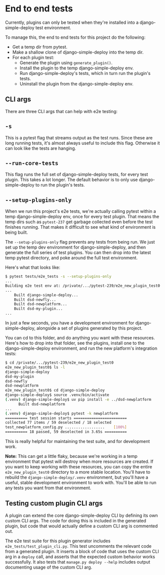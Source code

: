 End to end tests
===

Currently, plugins can only be tested when they're installed into a django-simple-deploy test environment.

To manage this, the end to end tests for this project do the following:

- Get a temp dir from pytest.
- Make a shallow clone of django-simple-deploy into the temp dir.
- For each plugin test:
    - Generate the plugin using `generate_plugin()`.
    - Install the plugin to the temp django-simple-deploy env.
    - Run django-simple-deploy's tests, which in turn run the plugin's tests.
    - Uninstall the plugin from the django-simple-deploy env.

CLI args
---

There are three CLI args that can help with e2e testing:

`-s`
---

This is a pytest flag that streams output as the test runs. Since these are long running tests, it's almost always useful to include this flag. Otherwise it can look like the tests are hanging.

`--run-core-tests`
---

This flag runs the full set of django-simple-deploy tests, for every test plugin. This takes a lot longer. The default behavior is to only use django-simple-deploy to run the plugin's tests.

`--setup-plugins-only`
---

When we run this project's e2e tests, we're actually calling pytest within a temp django-simple-deploy env, once for every test plugin. That means the temp dirs such as `pytest-237` get garbage collected even before the test finishes running. That makes it difficult to see what kind of environment is being built.

The `--setup-plugins-only` flag prevents any tests from being run. We just set up the temp dev environment for django-simple-deploy, and then generate the full series of test plugins. You can then drop into the latest temp pytest directory, and poke around the full test environment.

Here's what that looks like:

```sh
$ pytest tests/e2e_tests -s --setup-plugins-only
...
Building e2e test env at: /private/.../pytest-239/e2e_new_plugin_test0
...
    Built django-simple-deploy...
    Built dsd-newfly...
    Built dsd-newplatform...
    Built dsd-my-plugin...
...
```

In just a few seconds, you have a development environment for django-simple-deploy, alongside a set of plugins generated by this project.

You can cd to this folder, and do anything you want with these resources. Here's how to drop into that folder, see the plugins, install one to the django-simple-deploy environment, and run the new platform's integration tests:

```sh
$ cd /private/.../pytest-239/e2e_new_plugin_test0 
e2e_new_plugin_test0$ ls -l
django-simple-deploy
dsd-my-plugin
dsd-newfly
dsd-newplatform
e2e_new_plugin_test0$ cd django-simple-deploy 
django-simple-deploy$ source .venv/bin/activate
(.venv) django-simple-deploy$ uv pip install -e ../dsd-newplatform 
      Built dsd-newplatform
...
(.venv) django-simple-deploy$ pytest -k newplatform
========== test session starts ========================
collected 77 items / 59 deselected / 18 selected
test_newplatform_config.py ..................    [100%]
========== 18 passed, 59 deselected in 3.65s ==========
```

This is really helpful for maintaining the test suite, and for development work.

**Note:** This can get a little flaky, because we're working in a temp environment that pytest will destroy when more resources are created. If you want to keep working with these resources, you can copy the entire `e2e_new_plugin_test0` directory to a more stable location. You'll have to rebuild the `django-simple-deploy/.venv` environment, but you'll have a useful, stable development environment to work with. You'll be able to run any tests you want from that environment.

Testing custom plugin CLI args
---

A plugin can extend the core django-simple-deploy CLI by defining its own custom CLI args. The code for doing this is included in the generated plugin, but code that would actually define a custom CLI arg is commented out.

The e2e test suite for this plugin generator includes `e2e_tests/test_plugin_cli.py`. This test uncomments the relevant code from a generated plugin. It inserts a block of code that uses the custom CLI arg in a `deploy` call, and asserts that the expected custom behavior works successfully. It also tests that `manage.py deploy --help` includes output documenting usage of the custom CLI arg.
